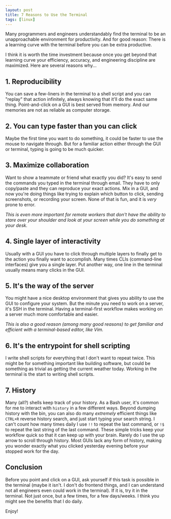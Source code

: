 ```yaml
---
layout: post
title: 7 Reasons to Use the Terminal
tags: [linux]
---
```


Many programmers and engineers understandably find the terminal to be an unapproachable environment for productivity. And for good reason: There is a learning curve with the terminal before you can be extra productive.

I think it is worth the time investment because once you get beyond that learning curve your efficiency, accuracy, and engineering discipline are maximized. Here are several reasons why...

## 1. Reproducibility

You can save a few-liners in the terminal to a shell script and you can "replay" that action infinitely, always knowing that it'll do the exact same thing. Point-and-click on a GUI is best served from memory. And our memories are not as reliable as computer storage.

## 2. You can type faster than you can click

Maybe the first time you want to do something, it could be faster to use the mouse to navigate through. But for a familiar action either through the GUI or terminal, typing is going to be much quicker.

## 3. Maximize collaboration

Want to show a teammate or friend what exactly you did? It's easy to send the commands you typed in the terminal through email. They have to only copy/paste and they can reproduce your exact actions. Mix in a GUI, and now you're doing things like trying to explain which button to click, sending screenshots, or recording your screen. None of that is fun, and it is *very* prone to error.

*This is even more important for remote workers that don't have the ability to stare over your shoulder and look at your screen while you do something at your desk.*

## 4. Single layer of interactivity

Usually with a GUI you have to click through multiple layers to finally get to the action you finally want to accomplish. Many times CLIs (command-line interfaces) give you a single layer. Put another way, one line in the terminal usually means many clicks in the GUI.

## 5. It's the way of the server

You might have a nice desktop environment that gives you ability to use the GUI to configure your system. But the minute you need to work on a server, it's SSH in the terminal. Having a terminal-first workflow makes working on a server much more comfortable and easier.

*This is also a good reason (among many good reasons) to get familiar and efficient with a terminal-based editor, like Vim.*

## 6. It's the entrypoint for shell scripting

I write shell scripts for everything that I don't want to repeat twice. This might be for something important like building software, but could be something as trivial as getting the current weather today. Working in the terminal is the start to writing shell scripts.

## 7. History

Many (all?) shells keep track of your history. As a Bash user, it's common for me to interact with `history` in a few different ways. Beyond dumping history with the bin, you can also do many *extremely* efficient things like `CTRL+R` reverse history search, and just start typing your search string. I can't count how many times daily I use `!!` to repeat the last command, or `!$` to repeat the last string of the last command. These simple tricks keep your workflow quick so that it can keep up with your brain. Rarely do I use the up arrow to scroll through history. Most GUIs lack any form of history, making you wonder exactly what you clicked yesterday evening before your stopped work for the day.

## Conclusion

Before you point and click on a GUI, ask yourself if this task is possible in the terminal (maybe it isn't. I don't do frontend things, and I can understand not all engineers even could work in the terminal). If it is, try it in the terminal. Not just once, but a few times, for a few days/weeks. I think you might see the benefits that I do daily.

Enjoy!
